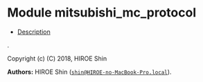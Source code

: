 

# Module mitsubishi_mc_protocol #
* [Description](#description)

.

Copyright (c) (C) 2018, HIROE Shin

__Authors:__ HIROE Shin ([`shin@HIROE-no-MacBook-Pro.local`](mailto:shin@HIROE-no-MacBook-Pro.local)).

